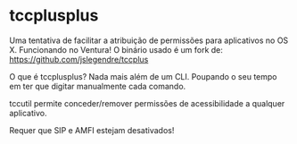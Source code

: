 # tccplusplus
 
Uma tentativa de facilitar a atribuição de permissões para aplicativos no OS X. Funcionando no Ventura! O binário usado é um fork de: https://github.com/jslegendre/tccplus

O que é tccplusplus? Nada mais além de um CLI. Poupando o seu tempo em ter que digitar manualmente cada comando.

tccutil permite conceder/remover permissões de acessibilidade a qualquer aplicativo.

Requer que SIP e AMFI estejam desativados!


